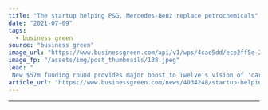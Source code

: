 ```yaml
---
title: "The startup helping P&G, Mercedes-Benz replace petrochemicals"
date: "2021-07-09"
tags: 
  - business green
source: "business green"
image_url: "https://www.businessgreen.com/api/v1/wps/4cae5dd/ece2ff5e-2d7d-4363-b5b5-bac36bb219f2/2/Twelve-Carbon-Loop-185x114.jpeg"
image_fp: "/assets/img/post_thumbnails/138.jpeg"
lead: "
 New $57m funding round provides major boost to Twelve's vision of 'carbon transformation' ..."
article_url: "https://www.businessgreen.com/news/4034248/startup-helping-mercedes-benz-replace-petrochemicals"
---
```


---
